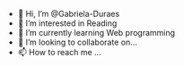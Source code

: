 - 👋 Hi, I’m @Gabriela-Duraes
- 👀 I’m interested in Reading
- 🌱 I’m currently learning Web programming
- 💞️ I’m looking to collaborate on...
- 📫 How to reach me ...

<!---
Gabriela-Duraes/Gabriela-Duraes is a ✨ special ✨ repository because its `README.md` (this file) appears on your GitHub profile.
You can click the Preview link to take a look at your changes.
--->
